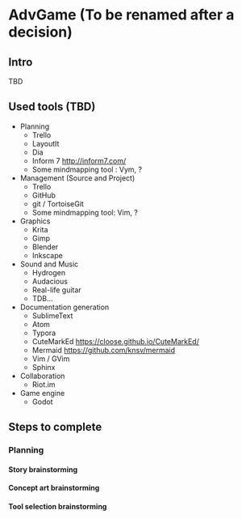 # AdvGame (To be renamed after a decision)

## Intro
TBD

## Used tools (TBD)
- Planning
  - Trello
  - LayoutIt
  - Dia
  - Inform 7 <http://inform7.com/>
  - Some mindmapping tool : Vym, ?
- Management (Source and Project)
    - Trello
    - GitHub
    - git / TortoiseGit
    - Some mindmapping tool: Vim, ?
- Graphics
    - Krita
    - Gimp
    - Blender
    - Inkscape
- Sound and Music
  - Hydrogen
  - Audacious
  - Real-life guitar
  - TDB...
- Documentation generation
    - SublimeText
    - Atom 
    - Typora
    - CuteMarkEd <https://cloose.github.io/CuteMarkEd/>
    - Mermaid <https://github.com/knsv/mermaid>
    - Vim / GVim
    - Sphinx
- Collaboration
  - Riot.im
- Game engine
  - Godot

## Steps to complete

### Planning

#### Story brainstorming

#### Concept art brainstorming

#### Tool selection brainstorming

